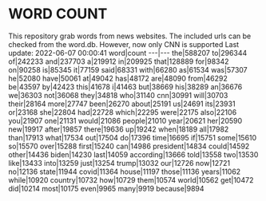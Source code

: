 # WORD COUNT
This repository grab words from news websites. The included urls can be checked from the word.db.
However, now only CNN is supported
Last update: 2022-06-07 00:00:41
word|count
---|---
the|588207
to|296344
of|242233
and|237703
a|219912
in|209925
that|128889
for|98342
on|90258
is|85345
it|77159
said|68331
with|66280
as|61534
was|57307
he|52080
have|50061
at|49042
has|48172
are|48090
from|46292
be|43597
by|42423
this|41678
i|41463
but|38669
his|38289
an|36676
we|36303
not|36068
they|34818
who|31140
cnn|30991
will|30703
their|28164
more|27747
been|26270
about|25191
us|24691
its|23931
or|23168
she|22804
had|22728
which|22295
were|22175
also|22106
you|21907
one|21131
would|21086
people|21010
year|20621
her|20590
new|19917
after|19857
there|19636
up|19242
when|18189
all|17982
than|17913
what|17534
out|17504
do|17396
time|16695
if|15751
some|15610
so|15570
over|15288
first|15240
can|14986
president|14834
could|14592
other|14436
biden|14230
last|14059
according|13666
told|13558
two|13530
like|13433
into|13259
just|13254
trump|13032
our|12726
now|12721
no|12136
state|11944
covid|11364
house|11197
those|11136
years|11062
while|10920
country|10732
how|10729
them|10574
world|10562
get|10472
did|10214
most|10175
even|9965
many|9919
because|9894
